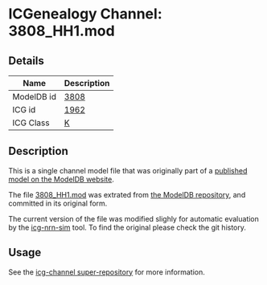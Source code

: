 # ICGenealogy Channel: 3808\_HH1.mod

## Details

Name | Description
---- | -----------
ModelDB id | [3808](http://senselab.med.yale.edu/ModelDB/ShowModel.cshtml?model=3808)
ICG id | [1962](http://icg.neurotheory.ox.ac.uk/channels/1/1962)
ICG Class | [K](http://icg.neurotheory.ox.ac.uk/channels/1)

## Description

This is a single channel model file that was originally part of a [published model on the ModelDB website](http://senselab.med.yale.edu/mModelDB/ShowModel.cshtml?model=3808).


The file [3808\_HH1.mod](3808_HH1.mod) was extrated from [the ModelDB repository](http://senselab.med.yale.edu/ModelDB/ShowModel.cshtml?model=3808), and committed in its original form.

The current version of the file was modified slighly for automatic evaluation by the [icg-nrn-sim](https://github.com/icgenealogy/icg-nrn-sim) tool. To find the original please check the git history.


## Usage

See the [icg-channel super-repository](https://github.com/icgenealogy/icg-channels) for more information.